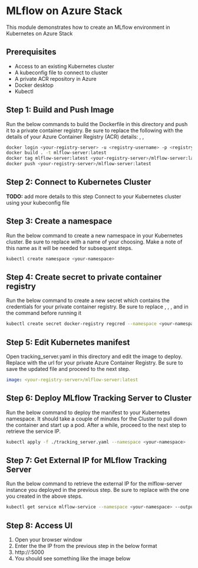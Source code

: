 # MLflow on Azure Stack

This module demonstrates how to create an MLflow environment in Kubernetes on Azure Stack

## Prerequisites 
- Access to an existing Kubernetes cluster
- A kubeconfig file to connect to cluster
- A private ACR repository in Azure
- Docker desktop
- Kubectl 

## Step 1: Build and Push Image
Run the below commands to build the Dockerfile in this directory and push it to a private container registry. Be sure to replace the following with the details of your Azure Container Registry (ACR) details: <your-registry-server> , <registry-username> , <registry-password>

```sh
docker login <your-registry-server> -u <registry-username> -p <registry-password>
docker build . -t mlflow-server:latest
docker tag mlflow-server:latest <your-registry-server>/mlflow-server:latest
docker push <your-registry-server>/mlflow-server:latest
```


## Step 2: Connect to Kubernetes Cluster
**TODO:** add more details to this step
Connect to your Kubernetes cluster using your kubeconfig file


## Step 3: Create a namespace
Run the below command to create a new namespace in your Kubernetes cluster. Be sure to replace <your-namespace> with a name of your choosing. Make a note of this name as it will be needed for subsequent steps.

```sh
kubectl create namespace <your-namespace>
```


## Step 4: Create secret to private container registry
Run the below command to create a new secret which contains the credentials for your private container registry. Be sure to replace <your-namespace> , <your-registry-server> , <your-name> , and <your-pword> in the command before running it

```sh
kubectl create secret docker-registry regcred --namespace <your-namespace> --docker-server=<your-registry-server> --docker-username=<your-name> --docker-password=<your-pword>
```


## Step 5: Edit Kubernetes manifest
Open tracking_server.yaml in this directory and edit the image to deploy. Replace <your-registry-server> with the url for your private Azure Container Registry. Be sure to save the updated file and proceed to the next step.

```yaml
image: <your-registry-server>/mlflow-server:latest
```


## Step 6: Deploy MLflow Tracking Server to Cluster
Run the below command to deploy the manifest to your Kubernetes namespace. It should take a couple of minutes for the Cluster to pull down the container and start up a pod. After a while, proceed to the next step to retrieve the service IP. 

```sh
kubectl apply -f ./tracking_server.yaml --namespace <your-namespace>
```


## Step 7: Get External IP for MLflow Tracking Server
Run the below command to retrieve the external IP for the mlflow-server instance you deployed in the previous step. Be sure to replace <your-namespace> with the one you created in the above steps.

```sh
kubectl get service mlflow-service --namespace <your-namespace> --output jsonpath={.status.loadBalancer.ingress[0].ip}
```

## Step 8: Access UI
1. Open your browser window
1. Enter the the IP from the previous step in the below format
1. http://<ip from above>:5000
1. You should see something like the image below